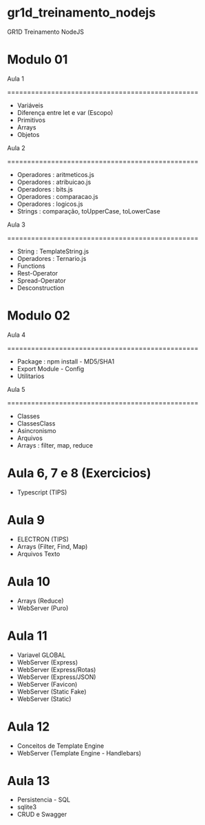 # gr1d_treinamento_nodejs
GR1D Treinamento NodeJS

Modulo 01
=========

Aula 1

================================================

- Variáveis
- Diferença entre let e var (Escopo)
- Primitivos
- Arrays
- Objetos

Aula 2

================================================

- Operadores : aritmeticos.js
- Operadores : atribuicao.js
- Operadores : bits.js
- Operadores : comparacao.js
- Operadores : logicos.js
- Strings : comparação, toUpperCase, toLowerCase

Aula 3

================================================

- String : TemplateString.js
- Operadores : Ternario.js
- Functions
- Rest-Operator
- Spread-Operator
- Desconstruction

Modulo 02
=========

Aula 4

================================================
- Package : npm install - MD5/SHA1
- Export Module - Config
- Utilitarios

Aula 5

================================================
- Classes
- ClassesClass
- Asincronismo
- Arquivos
- Arrays : filter, map, reduce

Aula 6, 7 e 8 (Exercicios)
================================================
- Typescript (TIPS)


Aula 9
================================================
- ELECTRON (TIPS)
- Arrays (Filter, Find, Map)
- Arquivos Texto

Aula 10
================================================
- Arrays (Reduce)
- WebServer (Puro)

Aula 11
================================================
- Variavel GLOBAL
- WebServer (Express)
- WebServer (Express/Rotas)
- WebServer (Express/JSON)
- WebServer (Favicon)
- WebServer (Static Fake)
- WebServer (Static)

Aula 12
================================================
- Conceitos de Template Engine
- WebServer (Template Engine - Handlebars)

Aula 13
================================================
- Persistencia - SQL
- sqlite3
- CRUD e Swagger

